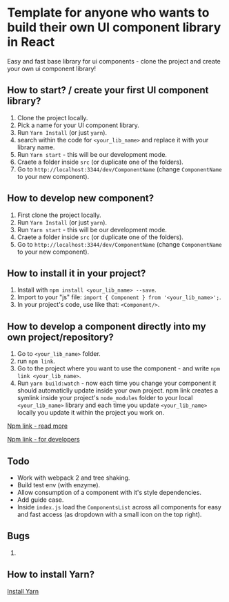 # Template for anyone who wants to build their own UI component library in React
Easy and fast base library for ui components - clone the project and create your own ui component library!

## How to start? / create your first UI component library?
1. Clone the project locally.
2. Pick a name for your UI component library.
3. Run `Yarn Install` (or just `yarn`).
4. search within the code for `<your_lib_name>` and replace it with your library name.
5. Run `Yarn start` - this will be our development mode.
6. Craete a folder inside `src` (or duplicate one of the folders).
7. Go to `http://localhost:3344/dev/ComponentName` (change `ComponentName` to your new component).

## How to develop new component?
1. First clone the project locally.
2. Run `Yarn Install` (or just `yarn`).
3. Run `Yarn start` - this will be our development mode.
4. Craete a folder inside `src` (or duplicate one of the folders).
5. Go to `http://localhost:3344/dev/ComponentName` (change `ComponentName` to your new component).

## How to install it in your project?
1. Install with `npm install <your_lib_name> --save`.
2. Import to your "js" file: `import { Component } from '<your_lib_name>';`.
3. In your project's code, use like that: `<Component/>`.

## How to develop a component directly into my own project/repository?
1. Go to `<your_lib_name>` folder.
2. run `npm link`.
3. Go to the project where you want to use the component - and write `npm link <your_lib_name>`.
4. Run `yarn build:watch` - now each time you change your component it should automaticlly update inside your own project.
npm link creates a symlink inside your project's `node_modules` folder to your local `<your_lib_name>` library and each time you update `<your_lib_name>` locally you update it within the project you work on.

[Npm link - read more](https://docs.npmjs.com/cli/link)

[Npm link - for developers](https://docs.npmjs.com/misc/developers#link-packages)

## Todo
- Work with webpack 2 and tree shaking.
- Build test env (with enzyme).
- Allow consumption of a component with it's style dependencies.
- Add guide case.
- Inside `index.js` load the `ComponentsList` across all components for easy and fast access (as dropdown with a small icon on the top right).

## Bugs
1. 

## How to install Yarn?
[Install Yarn](https://yarnpkg.com/en/docs/install)